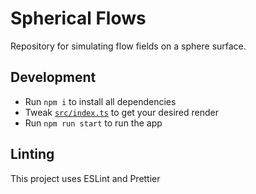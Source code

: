 # Spherical Flows

Repository for simulating flow fields on a sphere surface.

## Development

- Run `npm i` to install all dependencies
- Tweak [`src/index.ts`](src/index.ts) to get your desired render
- Run `npm run start` to run the app

## Linting

This project uses ESLint and Prettier
